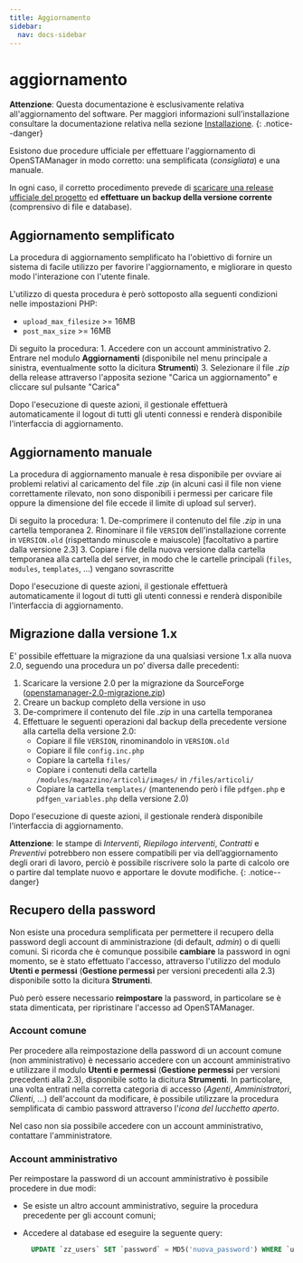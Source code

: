 ```yaml
---
title: Aggiornamento
sidebar:
  nav: docs-sidebar
---
```


# aggiornamento

**Attenzione**: Questa documentazione è esclusivamente relativa all'aggiornamento del software. Per maggiori informazioni sull'installazione consultare la documentazione relativa nella sezione [Installazione](installazione.md). {: .notice--danger}

Esistono due procedure ufficiale per effettuare l'aggiornamento di OpenSTAManager in modo corretto: una semplificata \(_consigliata_\) e una manuale.

In ogni caso, il corretto procedimento prevede di [scaricare una release ufficiale del progetto](https://github.com/devcode-it/openstamanager/releases) ed **effettuare un backup della versione corrente** \(comprensivo di file e database\).

## Aggiornamento semplificato

La procedura di aggiornamento semplificato ha l'obiettivo di fornire un sistema di facile utilizzo per favorire l'aggiornamento, e migliorare in questo modo l'interazione con l'utente finale.

L'utilizzo di questa procedura è però sottoposto alla seguenti condizioni nelle impostazioni PHP:

* `upload_max_filesize` &gt;= 16MB
* `post_max_size` &gt;= 16MB

Di seguito la procedura: 1. Accedere con un account amministrativo 2. Entrare nel modulo **Aggiornamenti** \(disponibile nel menu principale a sinistra, eventualmente sotto la dicitura **Strumenti**\) 3. Selezionare il file _.zip_ della release attraverso l'apposita sezione "Carica un aggiornamento" e cliccare sul pulsante "Carica"

Dopo l'esecuzione di queste azioni, il gestionale effettuerà automaticamente il logout di tutti gli utenti connessi e renderà disponibile l'interfaccia di aggiornamento.

## Aggiornamento manuale

La procedura di aggiornamento manuale è resa disponibile per ovviare ai problemi relativi al caricamento del file _.zip_ \(in alcuni casi il file non viene correttamente rilevato, non sono disponibili i permessi per caricare file oppure la dimensione del file eccede il limite di upload sul server\).

Di seguito la procedura: 1. De-comprimere il contenuto del file _.zip_ in una cartella temporanea 2. Rinominare il file `VERSION` dell'installazione corrente in `VERSION.old` \(rispettando minuscole e maiuscole\) \[facoltativo a partire dalla versione 2.3\] 3. Copiare i file della nuova versione dalla cartella temporanea alla cartella del server, in modo che le cartelle principali \(`files`, `modules`, `templates`, ...\) vengano sovrascritte

Dopo l'esecuzione di queste azioni, il gestionale effettuerà automaticamente il logout di tutti gli utenti connessi e renderà disponibile l'interfaccia di aggiornamento.

## Migrazione dalla versione 1.x

E' possibile effettuare la migrazione da una qualsiasi versione 1.x alla nuova 2.0, seguendo una procedura un po’ diversa dalle precedenti:

1. Scaricare la versione 2.0 per la migrazione da SourceForge \([openstamanager-2.0-migrazione.zip](https://sourceforge.net/projects/openstamanager/files/openstamanager/openstamanager-2.x/)\)
2. Creare un backup completo della versione in uso
3. De-comprimere il contenuto del file _.zip_ in una cartella temporanea
4. Effettuare le seguenti operazioni dal backup della precedente versione alla cartella della versione 2.0:
   * Copiare il file `VERSION`, rinominandolo in `VERSION.old`
   * Copiare il file `config.inc.php`
   * Copiare la cartella `files/`
   * Copiare i contenuti della cartella `/modules/magazzino/articoli/images/` in `/files/articoli/`
   * Copiare la cartella `templates/` \(mantenendo però i file `pdfgen.php` e `pdfgen_variables.php` della versione 2.0\)

Dopo l'esecuzione di queste azioni, il gestionale renderà disponibile l'interfaccia di aggiornamento.

**Attenzione**: le stampe di _Interventi_, _Riepilogo interventi_, _Contratti_ e _Preventivi_ potrebbero non essere compatibili per via dell’aggiornamento degli orari di lavoro, perciò è possibile riscrivere solo la parte di calcolo ore o partire dal template nuovo e apportare le dovute modifiche. {: .notice--danger}

## Recupero della password

Non esiste una procedura semplificata per permettere il recupero della password degli account di amministrazione \(di default, _admin_\) o di quelli comuni. Si ricorda che è comunque possibile **cambiare** la password in ogni momento, se è stato effettuato l'accesso, attraverso l'utilizzo del modulo **Utenti e permessi** \(**Gestione permessi** per versioni precedenti alla 2.3\) disponibile sotto la dicitura **Strumenti**.

Può però essere necessario **reimpostare** la password, in particolare se è stata dimenticata, per ripristinare l'accesso ad OpenSTAManager.

### Account comune

Per procedere alla reimpostazione della password di un account comune \(non amministrativo\) è necessario accedere con un account amministrativo e utilizzare il modulo **Utenti e permessi** \(**Gestione permessi** per versioni precedenti alla 2.3\), disponibile sotto la dicitura **Strumenti**. In particolare, una volta entrati nella corretta categoria di accesso \(_Agenti_, _Amministratori_, _Clienti_, ...\) dell'account da modificare, è possibile utilizzare la procedura semplificata di cambio password attraverso l'_icona del lucchetto aperto_.

Nel caso non sia possibile accedere con un account amministrativo, contattare l'amministratore.

### Account amministrativo

Per reimpostare la password di un account amministrativo è possibile procedere in due modi:

* Se esiste un altro account amministrativo, seguire la procedura precedente per gli account comuni;
* Accedere al database ed eseguire la seguente query:

  ```sql
    UPDATE `zz_users` SET `password` = MD5('nuova_password') WHERE `username` = 'admin';
  ```

